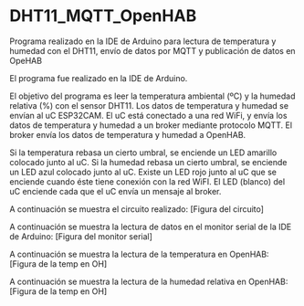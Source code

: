 # DHT11_MQTT_OpenHAB
Programa realizado en la IDE de Arduino para lectura de temperatura y humedad con el DHT11, envío de datos por MQTT y publicación de datos en OpeHAB

El programa fue realizado en la IDE de Arduino.

El objetivo del programa es leer la temperatura ambiental (ºC) y la humedad relativa (%) con el sensor DHT11.
Los datos de temperatura y humedad se envían al uC ESP32CAM.
El uC está conectado a una red WiFi, y envía los datos de temperatura y humedad a un broker mediante protocolo MQTT.
El broker envía los datos de temperatura y humedad a OpenHAB.

Si la temperatura rebasa un cierto umbral, se enciende un LED amarillo colocado junto al uC.
Si la humedad rebasa un cierto umbral, se enciende un LED azul colocado junto al uC.
Existe un LED rojo junto al uC que se enciende cuando éste tiene conexión con la red WiFI.
El LED (blanco) del uC enciende cada que el uC envía un mensaje al broker.

A continuación se muestra el circuito realizado:
[Figura del circuito]

A continuación se muestra la lectura de datos en el monitor serial de la IDE de Arduino:
[Figura del monitor serial]

A continuación se muestra la lectura de la temperatura en OpenHAB:
[Figura de la temp en OH]

A continuación se muestra la lectura de la humedad relativa en OpenHAB:
[Figura de la temp en OH]



